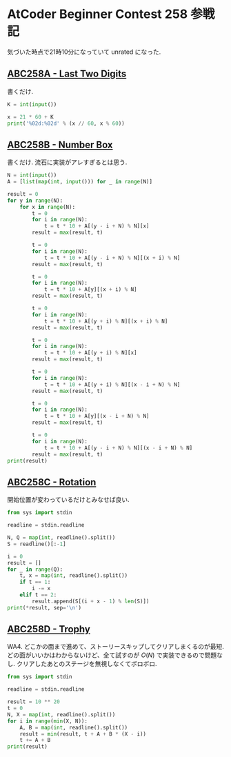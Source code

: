 # AtCoder Beginner Contest 258 参戦記

気づいた時点で21時10分になっていて unrated になった.

## [ABC258A - Last Two Digits](https://atcoder.jp/contests/abc258/tasks/abc258_a)

書くだけ.

```python
K = int(input())

x = 21 * 60 + K
print('%02d:%02d' % (x // 60, x % 60))
```

## [ABC258B - Number Box](https://atcoder.jp/contests/abc258/tasks/abc258_b)

書くだけ. 流石に実装がアレすぎるとは思う.

```python
N = int(input())
A = [list(map(int, input())) for _ in range(N)]

result = 0
for y in range(N):
    for x in range(N):
        t = 0
        for i in range(N):
            t = t * 10 + A[(y - i + N) % N][x]
        result = max(result, t)

        t = 0
        for i in range(N):
            t = t * 10 + A[(y - i + N) % N][(x + i) % N]
        result = max(result, t)

        t = 0
        for i in range(N):
            t = t * 10 + A[y][(x + i) % N]
        result = max(result, t)

        t = 0
        for i in range(N):
            t = t * 10 + A[(y + i) % N][(x + i) % N]
        result = max(result, t)

        t = 0
        for i in range(N):
            t = t * 10 + A[(y + i) % N][x]
        result = max(result, t)

        t = 0
        for i in range(N):
            t = t * 10 + A[(y + i) % N][(x - i + N) % N]
        result = max(result, t)

        t = 0
        for i in range(N):
            t = t * 10 + A[y][(x - i + N) % N]
        result = max(result, t)

        t = 0
        for i in range(N):
            t = t * 10 + A[(y - i + N) % N][(x - i + N) % N]
        result = max(result, t)
print(result)
```

## [ABC258C - Rotation](https://atcoder.jp/contests/abc258/tasks/abc258_c)

開始位置が変わっているだけとみなせば良い.

```python
from sys import stdin

readline = stdin.readline

N, Q = map(int, readline().split())
S = readline()[:-1]

i = 0
result = []
for _ in range(Q):
    t, x = map(int, readline().split())
    if t == 1:
        i -= x
    elif t == 2:
        result.append(S[(i + x - 1) % len(S)])
print(*result, sep='\n')
```

## [ABC258D - Trophy](https://atcoder.jp/contests/abc258/tasks/abc258_d)

WA4. どこかの面まで進めて、ストーリースキップしてクリアしまくるのが最短. どの面がいいかはわからないけど、全て試すのが $O(N)$ で実装できるので問題なし. クリアしたあとのステージを無視しなくてボロボロ.

```python
from sys import stdin

readline = stdin.readline

result = 10 ** 20
t = 0
N, X = map(int, readline().split())
for i in range(min(X, N)):
    A, B = map(int, readline().split())
    result = min(result, t + A + B * (X - i))
    t += A + B
print(result)
```

